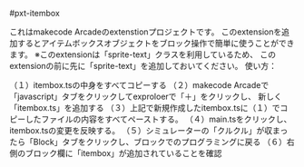 #pxt-itembox

これはmakecode Arcadeのextenstionプロジェクトです。
このextensionを追加するとアイテムボックスオブジェクトをブロック操作で簡単に使うことができます。
※このextensionは「sprite-text」クラスを利用しているため、
このextensionの前に先に「sprite-text」を追加しておいてください。
使い方：

（１）itembox.tsの中身をすべてコピーする
（２）makecode Arcadeで「javascript」タブをクリックしてexproloerで「＋」をクリックし、
新しく「itembox.ts」を追加する
（３）上記で新規作成したitembox.tsに（１）でコピーしたファイルの内容をすべてペーストする。
（４）main.tsをクリックし、itembox.tsの変更を反映する。
（５）シミュレーターの「クルクル」が収まったら「Block」タブをクリックし、ブロックでのプログラミングに戻る
（６）右側のブロック欄に「itembox」が追加されていることを確認
